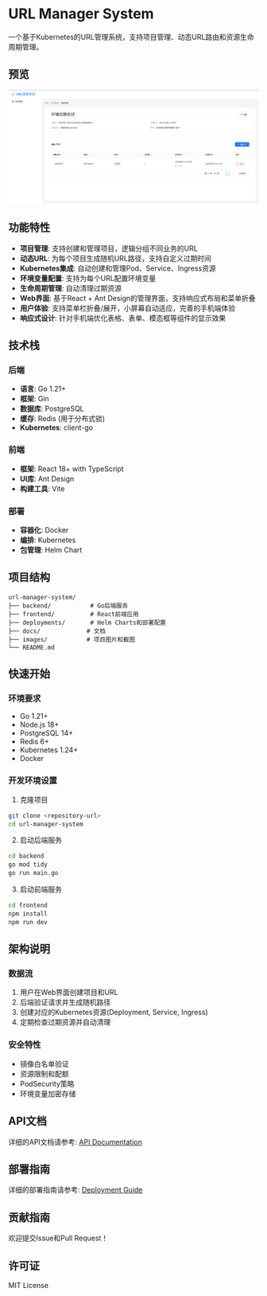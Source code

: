 # URL Manager System

一个基于Kubernetes的URL管理系统，支持项目管理、动态URL路由和资源生命周期管理。

## 预览

![URL Manager System 预览](images/preview.png)

## 功能特性

- **项目管理**: 支持创建和管理项目，逻辑分组不同业务的URL
- **动态URL**: 为每个项目生成随机URL路径，支持自定义过期时间
- **Kubernetes集成**: 自动创建和管理Pod、Service、Ingress资源
- **环境变量配置**: 支持为每个URL配置环境变量
- **生命周期管理**: 自动清理过期资源
- **Web界面**: 基于React + Ant Design的管理界面，支持响应式布局和菜单折叠
- **用户体验**: 支持菜单栏折叠/展开，小屏幕自动适应，完善的手机端体验
- **响应式设计**: 针对手机端优化表格、表单、模态框等组件的显示效果

## 技术栈

### 后端
- **语言**: Go 1.21+
- **框架**: Gin
- **数据库**: PostgreSQL
- **缓存**: Redis (用于分布式锁)
- **Kubernetes**: client-go

### 前端
- **框架**: React 18+ with TypeScript
- **UI库**: Ant Design
- **构建工具**: Vite

### 部署
- **容器化**: Docker
- **编排**: Kubernetes
- **包管理**: Helm Chart

## 项目结构

```
url-manager-system/
├── backend/           # Go后端服务
├── frontend/          # React前端应用
├── deployments/       # Helm Charts和部署配置
├── docs/             # 文档
├── images/           # 项目图片和截图
└── README.md
```

## 快速开始

### 环境要求

- Go 1.21+
- Node.js 18+
- PostgreSQL 14+
- Redis 6+
- Kubernetes 1.24+
- Docker

### 开发环境设置

1. 克隆项目
```bash
git clone <repository-url>
cd url-manager-system
```

2. 启动后端服务
```bash
cd backend
go mod tidy
go run main.go
```

3. 启动前端服务
```bash
cd frontend
npm install
npm run dev
```

## 架构说明

### 数据流
1. 用户在Web界面创建项目和URL
2. 后端验证请求并生成随机路径
3. 创建对应的Kubernetes资源(Deployment, Service, Ingress)
4. 定期检查过期资源并自动清理

### 安全特性
- 镜像白名单验证
- 资源限制和配额
- PodSecurity策略
- 环境变量加密存储

## API文档

详细的API文档请参考: [API Documentation](docs/api.md)

## 部署指南

详细的部署指南请参考: [Deployment Guide](docs/deployment.md)

## 贡献指南

欢迎提交Issue和Pull Request！

## 许可证

MIT License